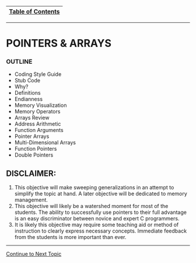 |[Table of Contents](/00-Table-of-Contents.md)|
|---|

---
# POINTERS & ARRAYS

### OUTLINE

* Coding Style Guide
* Stub Code
* Why?
* Definitions
* Endianness
* Memory Visualization
* Memory Operators
* Arrays Review
* Address Arithmetic
* Function Arguments
* Pointer Arrays
* Multi-Dimensional Arrays
* Function Pointers
* Double Pointers

## DISCLAIMER:

1. This objective will make sweeping generalizations in an attempt to simplify the topic at hand.  A later objective will be dedicated to memory management.
2. This objective will likely be a watershed moment for most of the students.  The ability to successfully use pointers to their full advantage is an easy discriminator between novice and expert C programmers.
3. It is likely this objective may require some teaching aid or method of instruction to clearly express necessary concepts.  Immediate feedback from the students is more important than ever.

---

<a href="https://github.com/CyberTrainingUSAF/05-C-Programming/blob/master/11_Pointers_Arrays/01_coding_style_guide.md" rel="Continue to Next Topic"> Continue to Next Topic </a>
